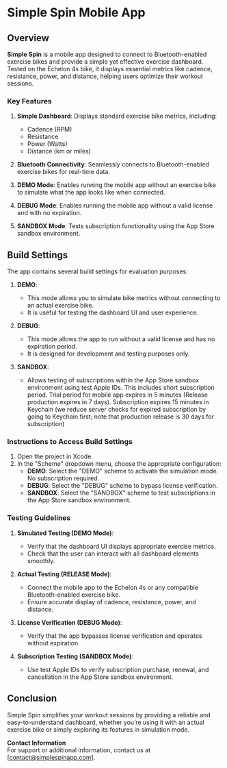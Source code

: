 # Simple Spin Mobile App

## Overview

**Simple Spin** is a mobile app designed to connect to Bluetooth-enabled exercise bikes and provide a simple yet effective exercise dashboard. Tested on the Echelon 4s bike, it displays essential metrics like cadence, resistance, power, and distance, helping users optimize their workout sessions.

### Key Features

1. **Simple Dashboard**: Displays standard exercise bike metrics, including:
   - Cadence (RPM)
   - Resistance
   - Power (Watts)
   - Distance (km or miles)

2. **Bluetooth Connectivity**: Seamlessly connects to Bluetooth-enabled exercise bikes for real-time data.

3. **DEMO Mode**: Enables running the mobile app without an exercise bike to simulate what the app looks like when connected.

4. **DEBUG Mode**: Enables running the mobile app without a valid license and with no expiration.

5. **SANDBOX Mode**: Tests subscription functionality using the App Store sandbox environment.

## Build Settings

The app contains several build settings for evaluation purposes:

1. **DEMO**: 
   - This mode allows you to simulate bike metrics without connecting to an actual exercise bike. 
   - It is useful for testing the dashboard UI and user experience.

2. **DEBUG**: 
   - This mode allows the app to run without a valid license and has no expiration period. 
   - It is designed for development and testing purposes only.  

3. **SANDBOX**:
   - Allows testing of subscriptions within the App Store sandbox environment using test Apple IDs.  This includes short subscription period. Trial period for mobile app expires in 5 minutes (Release production expires in 7 days).  Subscription expires 15 minutes in Keychain (we reduce server checks for expired subscription by going to Keychain first; note that production release is 30 days for subscription)
   
### Instructions to Access Build Settings

1. Open the project in Xcode.
2. In the "Scheme" dropdown menu, choose the appropriate configuration:
   - **DEMO**: Select the "DEMO" scheme to activate the simulation mode.  No subscription required.
   - **DEBUG**: Select the "DEBUG" scheme to bypass license verification. 
   - **SANDBOX**: Select the "SANDBOX" scheme to test subscriptions in the App Store sandbox environment. 

### Testing Guidelines

1. **Simulated Testing (DEMO Mode)**:
   - Verify that the dashboard UI displays appropriate exercise metrics.
   - Check that the user can interact with all dashboard elements smoothly.

2. **Actual Testing (RELEASE Mode)**:
   - Connect the mobile app to the Echelon 4s or any compatible Bluetooth-enabled exercise bike.
   - Ensure accurate display of cadence, resistance, power, and distance.

3. **License Verification (DEBUG Mode)**:
   - Verify that the app bypasses license verification and operates without expiration.

4. **Subscription Testing (SANDBOX Mode)**:
   - Use test Apple IDs to verify subscription purchase, renewal, and cancellation in the App Store sandbox environment.

## Conclusion

Simple Spin simplifies your workout sessions by providing a reliable and easy-to-understand dashboard, whether you’re using it with an actual exercise bike or simply exploring its features in simulation mode.

**Contact Information**  
For support or additional information, contact us at [contact@simplespinapp.com].
